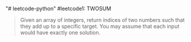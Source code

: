 "# leetcode-python" 
#leetcode1: TWOSUM

>Given an array of integers, return indices of two numbers such that they add up to a specific target.
>You may assume that each input would have exactly one solution.